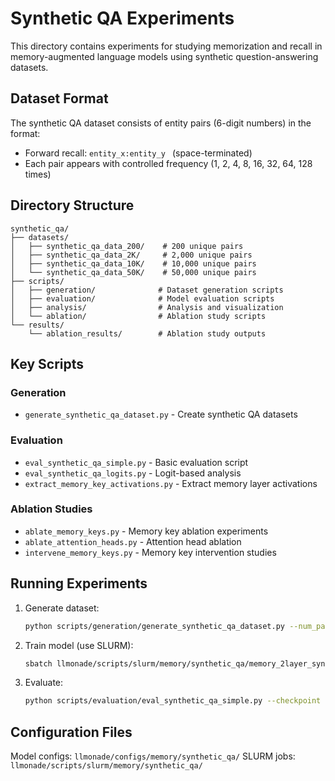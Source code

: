 # Synthetic QA Experiments

This directory contains experiments for studying memorization and recall in memory-augmented language models using synthetic question-answering datasets.

## Dataset Format

The synthetic QA dataset consists of entity pairs (6-digit numbers) in the format:
- Forward recall: `entity_x:entity_y ` (space-terminated)
- Each pair appears with controlled frequency (1, 2, 4, 8, 16, 32, 64, 128 times)

## Directory Structure

```
synthetic_qa/
├── datasets/
│   ├── synthetic_qa_data_200/    # 200 unique pairs
│   ├── synthetic_qa_data_2K/     # 2,000 unique pairs
│   ├── synthetic_qa_data_10K/    # 10,000 unique pairs
│   └── synthetic_qa_data_50K/    # 50,000 unique pairs
├── scripts/
│   ├── generation/              # Dataset generation scripts
│   ├── evaluation/              # Model evaluation scripts
│   ├── analysis/                # Analysis and visualization
│   └── ablation/                # Ablation study scripts
└── results/
    └── ablation_results/        # Ablation study outputs
```

## Key Scripts

### Generation
- `generate_synthetic_qa_dataset.py` - Create synthetic QA datasets

### Evaluation
- `eval_synthetic_qa_simple.py` - Basic evaluation script
- `eval_synthetic_qa_logits.py` - Logit-based analysis
- `extract_memory_key_activations.py` - Extract memory layer activations

### Ablation Studies
- `ablate_memory_keys.py` - Memory key ablation experiments
- `ablate_attention_heads.py` - Attention head ablation
- `intervene_memory_keys.py` - Memory key intervention studies

## Running Experiments

1. Generate dataset:
   ```bash
   python scripts/generation/generate_synthetic_qa_dataset.py --num_pairs 10000
   ```

2. Train model (use SLURM):
   ```bash
   sbatch llmonade/scripts/slurm/memory/synthetic_qa/memory_2layer_synthetic_qa_10K.slurm
   ```

3. Evaluate:
   ```bash
   python scripts/evaluation/eval_synthetic_qa_simple.py --checkpoint exp/memory_2layer_synthetic_qa_10K
   ```

## Configuration Files

Model configs: `llmonade/configs/memory/synthetic_qa/`
SLURM jobs: `llmonade/scripts/slurm/memory/synthetic_qa/`
